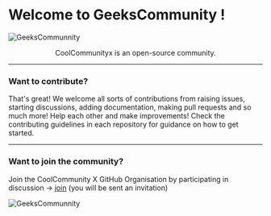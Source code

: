 <div>
    <h1>
        Welcome to GeeksCommunity !
    </h1> 
</div>

![GeeksCommunnity](https://cdn.jsdelivr.net/gh/geekscommunity/.github@main/profile/join-now.png)

<div align="center">
CoolCommunityx is an open-source community. 

</div>

---

### Want to contribute?

That's great! We welcome all sorts of contributions from raising issues, starting discussions, adding documentation, making pull requests and so much more! Help each other and make improvements!
Check the contributing guidelines in each repository for guidance on how to get started.

---

### Want to join the community?
Join the CoolCommunity X GitHub Organisation by participating in discussion -> [join](https://github.com/orgs/coolcommunityx/discussions/1) (you will be sent an invitation)


![GeeksCommunnity](https://cdn.jsdelivr.net/gh/geekscommunity/.github@main/profile/join-now.png)
